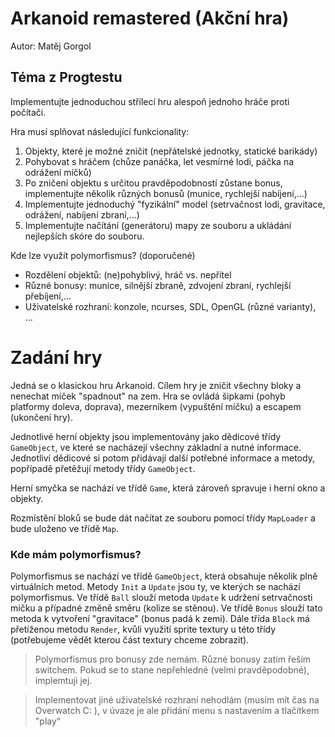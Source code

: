 # Arkanoid remastered (Akční hra)
Autor: Matěj Gorgol

## Téma z Progtestu
Implementujte jednoduchou střílecí hru alespoň jednoho hráče proti počítači.

Hra musí splňovat následující funkcionality:

1. Objekty, které je možné zničit (nepřátelské jednotky, statické barikády)
2. Pohybovat s hráčem (chůze panáčka, let vesmírné lodi, páčka na odrážení míčků)
3. Po zničení objektu s určitou pravděpodobností zůstane bonus, implementujte několik různých bonusů (munice, rychlejší nabíjení,...)
4. Implementujte jednoduchý "fyzikální" model (setrvačnost lodi, gravitace, odrážení, nabíjení zbrani,...)
5. Implementujte načítání (generátoru) mapy ze souboru a ukládání nejlepších skóre do souboru.

Kde lze využít polymorfismus? (doporučené)

- Rozdělení objektů: (ne)pohyblivý, hráč vs. nepřítel
- Různé bonusy: munice, silnější zbraně, zdvojení zbraní, rychlejší přebíjení,...
- Uživatelské rozhraní: konzole, ncurses, SDL, OpenGL (různé varianty), ...

# Zadání hry

Jedná se o klasickou hru Arkanoid. Cílem hry je zničit všechny bloky a nenechat míček "spadnout" na zem.
Hra se ovládá šipkami (pohyb platformy doleva, doprava), mezerníkem (vypuštění míčku) a escapem (ukončení hry).

Jednotlivé herní objekty jsou implementovány jako dědicové třídy `GameObject`, ve které se nacházejí
 všechny základní a nutné informace. Jednotliví dědicové si potom přidávají další potřebné informace a metody, popřípadě
 přetěžují metody třídy `GameObject`.
 
 Herní smyčka se nachází ve třídě `Game`, která zároveň spravuje i herní okno a objekty.
 
 Rozmístění bloků se bude dát načítat ze souboru pomocí třídy `MapLoader` a bude uloženo ve třídě `Map`.
 
 ### Kde mám polymorfismus?
 
 Polymorfismus se nachází ve třídě `GameObject`, která obsahuje několik plně virtuálních metod. Metody `Init` a 
 `Update` jsou ty, ve kterých se nachází polymorfismus. Ve třídě `Ball` slouží metoda `Update` k udržení setrvačnosti
 míčku a případné změně směru (kolize se stěnou). Ve třídě `Bonus` slouží tato metoda k vytvoření "gravitace" (bonus padá k zemi).
 Dále třída `Block` má přetíženou metodu `Render`, kvůli využití sprite textury u této třídy (potřebujeme vědět kterou část textury chceme zobrazit).
 
> Polymorfismus pro bonusy zde nemám. Různé bonusy zatím řeším switchem. Pokud se to stane nepřehledné (velmi pravděpodobné),
> implemtuji jej.

>Implementovat jiné uživatelské rozhraní nehodlám (musím mít čas na Overwatch C: ), v úvaze je ale přidání menu
> s nastavením a tlačítkem "play" 
